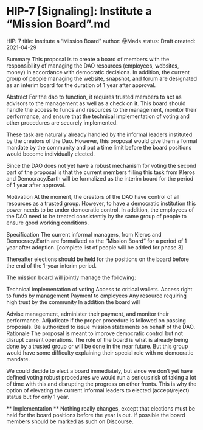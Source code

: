 # HIP-7 [Signaling]: Institute a “Mission Board”.md
HIP: 7
title: Institute a “Mission Board”
author: @Mads
status: Draft
created: 2021-04-29

Summary
This proposal is to create a board of members with the responsibility of managing the DAO resources (employees, websites, money) in accordance with democratic decisions. In addition, the current group of people managing the website, snapshot, and forum are designated as an interim board for the duration of 1 year after approval.

Abstract
For the dao to function, it requires trusted members to act as advisors to the management as well as a check on it. This board should handle the access to funds and resources to the management, monitor their performance, and ensure that the technical implementation of voting and other procedures are securely implemented.

These task are naturally already handled by the informal leaders instituted by the creators of the Dao. However, this proposal would give them a formal mandate by the community and put a time limit before the board positions would become individually elected.

Since the DAO does not yet have a robust mechanism for voting the second part of the proposal is that the current members filling this task from Kleros and Democracy.Earth will be formalized as the interim board for the period of 1 year after approval.

Motivation
At the moment, the creators of the DAO have control of all resources as a trusted group. However, to have a democratic institution this power needs to be under democratic control. In addition, the employees of the DAO need to be treated consistently by the same group of people to ensure good working conditions.

Specification
The current informal managers, from Kleros and Democracy.Earth are formalized as the “Mission Board” for a period of 1 year after adoption.
[complete list of people will be added for phase 3]

Thereafter elections should be held for the positions on the board before the end of the 1-year interim period.

The mission board will jointly manage the following:

Technical implementation of voting
Access to critical wallets.
Access right to funds by management
Payment to employees
Any resource requiring high trust by the community
In addition the board will

Advise management, administer their payment, and monitor their performance.
Adjudicate if the proper procedure is followed on passing proposals.
Be authorized to issue mission statements on behalf of the DAO.
Rationale
The proposal is meant to improve democratic control but not disrupt current operations. The role of the board is what is already being done by a trusted group or will be done in the near future. But this group would have some difficulty explaining their special role with no democratic mandate.

We could decide to elect a board immediately, but since we don’t yet have defined voting robust procedures we would run a serious risk of taking a lot of time with this and disrupting the progress on other fronts. This is why the option of elevating the current informal leaders to elected (accept/reject) status but for only 1 year.

** Implementation **
Nothing really changes, except that elections must be held for the board positions before the year is out. If possible the board members should be marked as such on Discourse.
